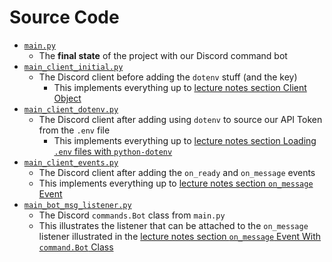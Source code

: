 # Source Code
*   [`main.py`](main.py)
    *   The **final state** of the project with our Discord command bot
*   [`main_client_initial.py`](main_client_initial.py)
    *   The Discord client before adding the `dotenv` stuff (and the key)
        *   This implements everything up to [lecture notes section Client Object](../#client-object)
*   [`main_client_dotenv.py`](main_client_dotenv.py)
    *   The Discord client after adding using `dotenv` to source our API Token from the `.env` file
        *   This implements everything up to [lecture notes section Loading `.env` files with `python-dotenv`](../#loading-env-files-with-python-dotenv)
*   [`main_client_events.py`](main_client_events.py)
    *   The Discord client after adding the `on_ready` and `on_message` events
    *   This implements everything up to [lecture notes section `on_message` Event](../#on_message-event)
*   [`main_bot_msg_listener.py`](main_client_msg_listener.py)
    *   The Discord `commands.Bot` class from `main.py` 
    *   This illustrates the listener that can be attached to the `on_message` listener illustrated in the [lecture notes section `on_message` Event With `command.Bot` Class](../#on_message-event-with-commandbot-class)